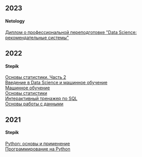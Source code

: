 ## 2023
#### Netology
<a href="Netology_diplom_DS.pdf">Диплом о профессиональной переподготовке "Data Science: рекомендательные системы"</a>

## 2022
#### Stepik 

<a href="stepik-certificate-524-9fb39f6.pdf">Основы статистики. Часть 2 </a> \
<a href="stepik-certificate-4852-4a7a32b.pdf">Введение в Data Science и машинное обучение </a> \
<a href="stepik-certificate-8057-3327891.pdf">Машинное обучение </a> \
<a href="stepik-certificate-76-2ce8db8.pdf">Основы статистики </a> \
<a href="stepik-certificate-63054-7adf64d.pdf">Интерактивный тренажер по SQL </a> \
<a href="stepik-certificate-102548-e0c29c9.pdf">Основы работы с данными </a>

## 2021
#### Stepik 
<a href="stepik-certificate-512-3f61f26.pdf"> Python: основы и применение </a> \
<a href="stepik-certificate-67-d3a7274.pdf">Программирование на Python </a>
